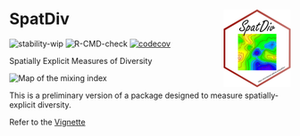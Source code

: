 # SpatDiv <img src="man/figures/logo.png" align="right" alt="" width="120" />

![stability-wip](https://img.shields.io/badge/stability-work_in_progress-lightgrey.svg)
![R-CMD-check](https://github.com/EricMarcon/SpatDiv/workflows/R-CMD-check/badge.svg)
[![codecov](https://codecov.io/github/EricMarcon/SpatDiv/branch/master/graphs/badge.svg)](https://codecov.io/github/EricMarcon/SpatDiv)

Spatially Explicit Measures of Diversity

![Map of the mixing index](https://EricMarcon.github.io/SpatDiv/articles/SpatDiv_files/figure-html/MapPlot-1.png)

This is a preliminary version of a package designed to measure spatially-explicit diversity.

Refer to the [Vignette](https://EricMarcon.github.io/SpatDiv/)
